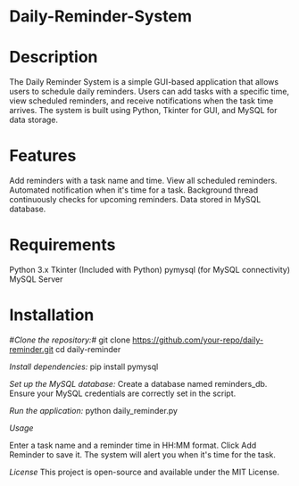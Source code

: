 # Daily-Reminder-System

# Description

The Daily Reminder System is a simple GUI-based application that allows users to schedule daily reminders. Users can add tasks with a specific time, view scheduled reminders, and receive notifications when the task time arrives. The system is built using Python, Tkinter for GUI, and MySQL for data storage.

# Features

Add reminders with a task name and time.
View all scheduled reminders.
Automated notification when it's time for a task.
Background thread continuously checks for upcoming reminders.
Data stored in MySQL database.

# Requirements

Python 3.x
Tkinter (Included with Python)
pymysql (for MySQL connectivity)
MySQL Server

# Installation

#_Clone the repository:_# 
git clone https://github.com/your-repo/daily-reminder.git
cd daily-reminder

_Install dependencies:_
pip install pymysql

_Set up the MySQL database:_
Create a database named reminders_db.
Ensure your MySQL credentials are correctly set in the script.

_Run the application:_
python daily_reminder.py

_Usage_

Enter a task name and a reminder time in HH:MM format.
Click Add Reminder to save it.
The system will alert you when it's time for the task.

_License_
This project is open-source and available under the MIT License.
